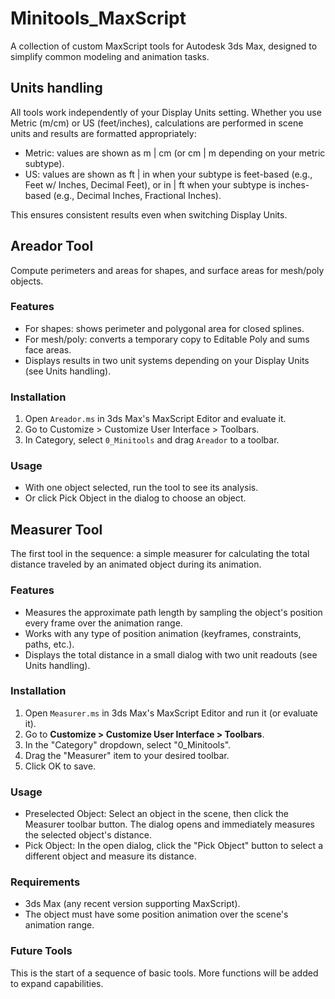 # Minitools_MaxScript

A collection of custom MaxScript tools for Autodesk 3ds Max, designed to simplify common modeling and animation tasks.

## Units handling

All tools work independently of your Display Units setting. Whether you use Metric (m/cm) or US (feet/inches), calculations are performed in scene units and results are formatted appropriately:
- Metric: values are shown as m | cm (or cm | m depending on your metric subtype).
- US: values are shown as ft | in when your subtype is feet-based (e.g., Feet w/ Inches, Decimal Feet), or in | ft when your subtype is inches-based (e.g., Decimal Inches, Fractional Inches).

This ensures consistent results even when switching Display Units.

## Areador Tool

Compute perimeters and areas for shapes, and surface areas for mesh/poly objects.

### Features
- For shapes: shows perimeter and polygonal area for closed splines.
- For mesh/poly: converts a temporary copy to Editable Poly and sums face areas.
- Displays results in two unit systems depending on your Display Units (see Units handling).

### Installation
1. Open `Areador.ms` in 3ds Max's MaxScript Editor and evaluate it.
2. Go to Customize > Customize User Interface > Toolbars.
3. In Category, select `0_Minitools` and drag `Areador` to a toolbar.

### Usage
- With one object selected, run the tool to see its analysis.
- Or click Pick Object in the dialog to choose an object.

## Measurer Tool

The first tool in the sequence: a simple measurer for calculating the total distance traveled by an animated object during its animation.

### Features
- Measures the approximate path length by sampling the object's position every frame over the animation range.
- Works with any type of position animation (keyframes, constraints, paths, etc.).
- Displays the total distance in a small dialog with two unit readouts (see Units handling).

### Installation
1. Open `Measurer.ms` in 3ds Max's MaxScript Editor and run it (or evaluate it).
2. Go to **Customize > Customize User Interface > Toolbars**.
3. In the "Category" dropdown, select "0_Minitools".
4. Drag the "Measurer" item to your desired toolbar.
5. Click OK to save.

### Usage
- Preselected Object: Select an object in the scene, then click the Measurer toolbar button. The dialog opens and immediately measures the selected object's distance.
- Pick Object: In the open dialog, click the "Pick Object" button to select a different object and measure its distance.

### Requirements
- 3ds Max (any recent version supporting MaxScript).
- The object must have some position animation over the scene's animation range.

### Future Tools
This is the start of a sequence of basic tools. More functions will be added to expand capabilities.